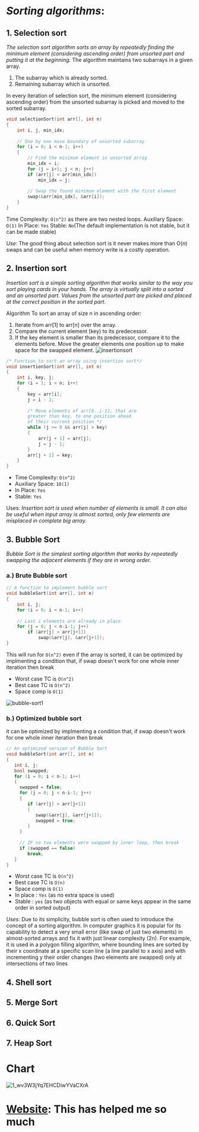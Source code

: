 # *Sorting algorithms*:

## 1. Selection sort

*The selection sort algorithm sorts an array by repeatedly finding the minimum element (considering ascending order) from unsorted part and putting it at the beginning.*
The algorithm maintains two subarrays in a given array.
1. The subarray which is already sorted.
2. Remaining subarray which is unsorted.

In every iteration of selection sort, the minimum element (considering ascending order) from the unsorted subarray is picked and moved to the sorted subarray.

```cpp
void selectionSort(int arr[], int n)
{
    int i, j, min_idx;
 
    // One by one move boundary of unsorted subarray
    for (i = 0; i < n-1; i++)
    {
        // Find the minimum element in unsorted array
        min_idx = i;
        for (j = i+1; j < n; j++)
        if (arr[j] < arr[min_idx])
            min_idx = j;
 
        // Swap the found minimum element with the first element
        swap(&arr[min_idx], &arr[i]);
    }
}
```

Time Complexity: ```O(n^2)``` as there are two nested loops.
Auxiliary Space: ```O(1)```
In Place: ```Yes```
Stable: ```No```(The  default implementation is not stable, but it can be made stable)

*Use:* The good thing about selection sort is it never makes more than O(n) swaps and can be useful when memory write is a costly operation. 

## 2. Insertion sort

*Insertion sort is a simple sorting algorithm that works similar to the way you sort playing cards in your hands. The array is virtually split into a sorted and an unsorted part. Values from the unsorted part are picked and placed at the correct position in the sorted part.*

Algorithm
To sort an array of size n in ascending order: 
1. Iterate from arr[1] to arr[n] over the array. 
2. Compare the current element (key) to its predecessor. 
3. If the key element is smaller than its predecessor, compare it to the elements before. Move the greater elements one position up to make space for the swapped element.
![insertionsort](https://user-images.githubusercontent.com/42698268/134842931-05899664-f5cf-4864-914e-2392256bdfd0.png)


```cpp
/* Function to sort an array using insertion sort*/
void insertionSort(int arr[], int n)
{
    int i, key, j;
    for (i = 1; i < n; i++)
    {
        key = arr[i];
        j = i - 1;
 
        /* Move elements of arr[0..i-1], that are
        greater than key, to one position ahead
        of their current position */
        while (j >= 0 && arr[j] > key)
        {
            arr[j + 1] = arr[j];
            j = j - 1;
        }
        arr[j + 1] = key;
    }
}
```

* Time Complexity: ```O(n^2)```
* Auxiliary Space: ```1O(1)```
* In Place: ```Yes```
* Stable: ```Yes```

Uses: *Insertion sort is used when number of elements is small. It can also be useful when input array is almost sorted, only few elements are misplaced in complete big array.*

## 3. Bubble Sort

*Bubble Sort is the simplest sorting algorithm that works by repeatedly swapping the adjacent elements if they are in wrong order.*

### a.) Brute Bubble sort

```cpp
// A function to implement bubble sort
void bubbleSort(int arr[], int n)
{
    int i, j;
    for (i = 0; i < n-1; i++)    
     
    // Last i elements are already in place
    for (j = 0; j < n-i-1; j++)
        if (arr[j] > arr[j+1])
            swap(&arr[j], &arr[j+1]);
}
```
This will run for ```O(n^2)``` even if the array is sorted, it can be optimized by implmenting a condition that, if swap doesn't work for one whole inner iteration then break

* Worst case TC is ```O(n^2)```
* Best case TC is ```O(n^2)```
* Space comp is ```O(1)```


![bubble-sort1](https://user-images.githubusercontent.com/42698268/134798365-d1d8880f-8b60-48c4-ad11-c92ed6d752c6.png)

### b.) Optimized bubble sort

it can be optimized by implmenting a condition that, if swap doesn't work for one whole inner iteration then break


```cpp
// An optimized version of Bubble Sort
void bubbleSort(int arr[], int n)
{
   int i, j;
   bool swapped;
   for (i = 0; i < n-1; i++)
   {
     swapped = false;
     for (j = 0; j < n-i-1; j++)
     {
        if (arr[j] > arr[j+1])
        {
           swap(&arr[j], &arr[j+1]);
           swapped = true;
        }
     }
 
     // IF no two elements were swapped by inner loop, then break
     if (swapped == false)
        break;
   }
}
```

* Worst case TC is ```O(n^2)```
* Best case TC is ```O(n)```
* Space comp is ```O(1)```
* In place : ```Yes``` (as no extra space is used)
* Stable : ```yes``` (as two objects with equal or same keys appear in the same order in sorted output)

*Uses*: Due to its simplicity, bubble sort is often used to introduce the concept of a sorting algorithm. 
In computer graphics it is popular for its capability to detect a very small error (like swap of just two elements) in almost-sorted arrays and fix it with just linear complexity (2n). For example, it is used in a polygon filling algorithm, where bounding lines are sorted by their x coordinate at a specific scan line (a line parallel to x axis) and with incrementing y their order changes (two elements are swapped) only at intersections of two lines

## 4. Shell sort

## 5. Merge Sort

## 6. Quick Sort

## 7. Heap Sort

# Chart

![1_wv3W3jYq7EHCDiwYVaCXrA](https://user-images.githubusercontent.com/42698268/136614156-be962f99-b26c-4a2c-9e26-b3929e166d4b.png)

# [Website](https://algs4.cs.princeton.edu/cheatsheet/): This has helped me so much






